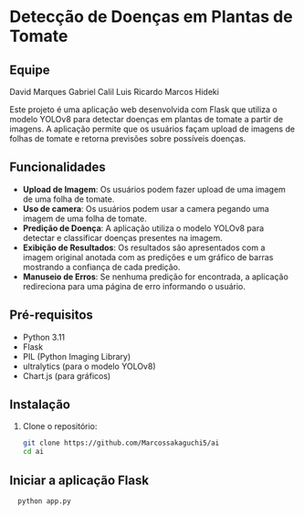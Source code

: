 # Detecção de Doenças em Plantas de Tomate

## Equipe

David Marques
Gabriel Calil
Luis Ricardo
Marcos Hideki

Este projeto é uma aplicação web desenvolvida com Flask que utiliza o modelo YOLOv8 para detectar doenças em plantas de tomate a partir de imagens. A aplicação permite que os usuários façam upload de imagens de folhas de tomate e retorna previsões sobre possíveis doenças.

## Funcionalidades

- **Upload de Imagem**: Os usuários podem fazer upload de uma imagem de uma folha de tomate.
- **Uso de camera**: Os usuários podem usar a camera pegando uma imagem de uma folha de tomate.
- **Predição de Doença**: A aplicação utiliza o modelo YOLOv8 para detectar e classificar doenças presentes na imagem.
- **Exibição de Resultados**: Os resultados são apresentados com a imagem original anotada com as predições e um gráfico de barras mostrando a confiança de cada predição.
- **Manuseio de Erros**: Se nenhuma predição for encontrada, a aplicação redireciona para uma página de erro informando o usuário.

## Pré-requisitos

- Python 3.11
- Flask
- PIL (Python Imaging Library)
- ultralytics (para o modelo YOLOv8)
- Chart.js (para gráficos)

## Instalação

1. Clone o repositório:

   ```bash
   git clone https://github.com/Marcossakaguchi5/ai
   cd ai

## Iniciar a aplicação Flask
    
```bash
  python app.py
